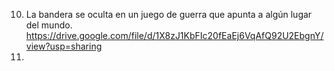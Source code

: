 

10. La bandera se oculta en un juego de guerra que apunta a algún lugar del mundo.
        https://drive.google.com/file/d/1X8zJ1KbFIc20fEaEj6VqAfQ92U2EbgnY/view?usp=sharing
11.
